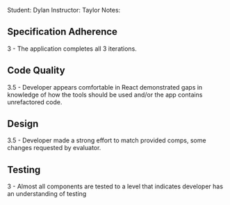 Student: Dylan
Instructor: Taylor
Notes:

## Specification Adherence

3 - The application completes all 3 iterations.


## Code Quality

3.5 - Developer appears comfortable in React demonstrated gaps in knowledge of how the tools should be used and/or the app contains unrefactored code.

## Design

3.5 - Developer made a strong effort to match provided comps, some changes requested by evaluator.


## Testing

3 - Almost all components are tested to a level that indicates developer has an understanding of testing
